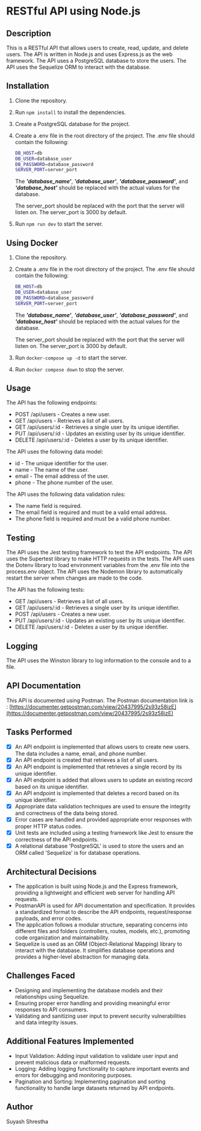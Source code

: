 # RESTful API using Node.js

## Description

This is a RESTful API that allows users to create, read, update, and delete users. The API is written in Node.js and uses Express.js as the web framework. The API uses a PostgreSQL database to store the users. The API uses the Sequelize ORM to interact with the database.

## Installation

1. Clone the repository.
2. Run `npm install` to install the dependencies.
3. Create a PostgreSQL database for the project.
4. Create a .env file in the root directory of the project. The .env file should contain the following:

   ```bash
   DB_HOST=db
   DB_USER=database_user
   DB_PASSWORD=database_password
   SERVER_PORT=server_port
   ```

   The **_'database_name'_**, **_'database_user'_**, **_'database_password'_**, and **_'database_host'_** should be replaced with the actual values for the database.

   The server_port should be replaced with the port that the server
   will listen on. The server_port is 3000 by default.

5. Run `npm run dev` to start the server.

## Using Docker

1. Clone the repository.
2. Create a .env file in the root directory of the project. The .env file should contain the following:

   ```bash
   DB_HOST=db
   DB_USER=database_user
   DB_PASSWORD=database_password
   SERVER_PORT=server_port
   ```

   The **_'database_name'_**, **_'database_user'_**, **_'database_password'_**, and **_'database_host'_** should be replaced with the actual values for the database.

   The server_port should be replaced with the port that the server
   will listen on. The server_port is 3000 by default.

3. Run `docker-compose up -d` to start the server.
4. Run `docker compose down` to stop the server.

## Usage

The API has the following endpoints:

- POST /api/users - Creates a new user.
- GET /api/users - Retrieves a list of all users.
- GET /api/users/:id - Retrieves a single user by its unique identifier.
- PUT /api/users/:id - Updates an existing user by its unique identifier.
- DELETE /api/users/:id - Deletes a user by its unique identifier.

The API uses the following data model:

- id - The unique identifier for the user.
- name - The name of the user.
- email - The email address of the user.
- phone - The phone number of the user.

The API uses the following data validation rules:

- The name field is required.
- The email field is required and must be a valid email address.
- The phone field is required and must be a valid phone number.

## Testing

The API uses the Jest testing framework to test the API endpoints. The API uses the Supertest library to make HTTP requests in the tests. The API uses the Dotenv library to load environment variables from the .env file into the process.env object. The API uses the Nodemon library to automatically restart the server when changes are made to the code.

The API has the following tests:

- GET /api/users - Retrieves a list of all users.
- GET /api/users/:id - Retrieves a single user by its unique identifier.
- POST /api/users - Creates a new user.
- PUT /api/users/:id - Updates an existing user by its unique identifier.
- DELETE /api/users/:id - Deletes a user by its unique identifier.

## Logging

The API uses the Winston library to log information to the console and to a file.

## API Documentation

This API is documented using Postman. The Postman documentation link is : [https://documenter.getpostman.com/view/20437995/2s93z58izE](https://documenter.getpostman.com/view/20437995/2s93z58izE)

## Tasks Performed

- [x] An API endpoint is implemented that allows users to create new users. The data includes a name, email, and phone number.
- [x] An API endpoint is created that retrieves a list of all users.
- [x] An API endpoint is implemented that retrieves a single record by its unique identifier.
- [x] An API endpoint is added that allows users to update an existing record based on its unique identifier.
- [x] An API endpoint is implemented that deletes a record based on its unique identifier.
- [x] Appropriate data validation techniques are used to ensure the integrity and correctness of the data being stored.
- [x] Error cases are handled and provided appropriate error responses with proper HTTP status codes.
- [x] Unit tests are included using a testing framework like Jest to ensure the correctness of the API endpoints.
- [x] A relational database 'PostgreSQL' is used to store the users and an ORM called 'Sequelize' is for database operations.

## Architectural Decisions

- The application is built using Node.js and the Express framework, providing a lightweight and efficient web server for handling API requests.
- PostmanAPI is used for API documentation and specification. It provides a standardized format to describe the API endpoints, request/response payloads, and error codes.
- The application follows a modular structure, separating concerns into different files and folders (controllers, routes, models, etc.), promoting code organization and maintainability.
- Sequelize is used as an ORM (Object-Relational Mapping) library to interact with the database. It simplifies database operations and provides a higher-level abstraction for managing data.

## Challenges Faced

- Designing and implementing the database models and their relationships using Sequelize.
- Ensuring proper error handling and providing meaningful error responses to API consumers.
- Validating and sanitizing user input to prevent security vulnerabilities and data integrity issues.

## Additional Features Implemented

- Input Validation: Adding input validation to validate user input and prevent malicious data or malformed requests.
- Logging: Adding logging functionality to capture important events and errors for debugging and monitoring purposes.
- Pagination and Sorting: Implementing pagination and sorting functionality to handle large datasets returned by API endpoints.

## Author

Suyash Shrestha
